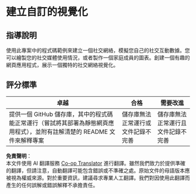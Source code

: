 <!--
CO_OP_TRANSLATOR_METADATA:
{
  "original_hash": "e56df4c0f49357e30ac8fc77aa439dd4",
  "translation_date": "2025-08-24T13:34:53+00:00",
  "source_file": "3-Data-Visualization/13-meaningful-visualizations/assignment.md",
  "language_code": "tw"
}
-->
# 建立自訂的視覺化

## 指導說明

使用此專案中的程式碼範例來建立一個社交網絡，模擬您自己的社交互動數據。您可以繪製您的社交媒體使用情況，或者製作一個家庭成員的圖表。創建一個有趣的網頁應用程式，展示一個獨特的社交網絡視覺化。

## 評分標準

卓越 | 合格 | 需要改進
--- | --- | --- |
提供一個 GitHub 儲存庫，其中的程式碼能正常運行（嘗試將其部署為靜態網頁應用程式），並附有註解清楚的 README 文件來解釋專案 | 儲存庫無法正常運行或文件記錄不完善 | 儲存庫無法正常運行且文件記錄不完善

**免責聲明**：  
本文件使用 AI 翻譯服務 [Co-op Translator](https://github.com/Azure/co-op-translator) 進行翻譯。雖然我們致力於提供準確的翻譯，但請注意，自動翻譯可能包含錯誤或不準確之處。原始文件的母語版本應被視為權威來源。對於重要資訊，建議尋求專業人工翻譯。我們對因使用此翻譯而產生的任何誤解或錯誤解釋不承擔責任。